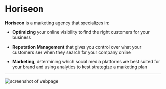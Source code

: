 # Horiseon

**Horiseon** is a marketing agency that specializes in:

- **Optimizing** your online visibility to find the right customers for your business

- **Reputation Management** that gives you control over what your customers see when they search for your company online

- **Marketing**, determining which social media platforms are best suited for your brand and using analytics to best strategize a marketing plan

---

![screenshot of webpage](/assets/images/horiseonScreenshot.png)












